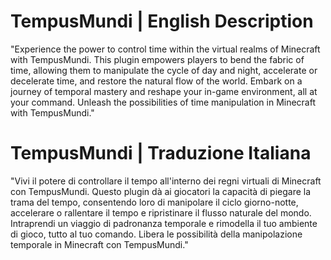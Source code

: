 # TempusMundi | English Description
"Experience the power to control time within the virtual realms of Minecraft with TempusMundi. This plugin empowers players to bend the fabric of time, allowing them to manipulate the cycle of day and night, accelerate or decelerate time, and restore the natural flow of the world. Embark on a journey of temporal mastery and reshape your in-game environment, all at your command. Unleash the possibilities of time manipulation in Minecraft with TempusMundi."

# TempusMundi | Traduzione Italiana
"Vivi il potere di controllare il tempo all'interno dei regni virtuali di Minecraft con TempusMundi. Questo plugin dà ai giocatori la capacità di piegare la trama del tempo, consentendo loro di manipolare il ciclo giorno-notte, accelerare o rallentare il tempo e ripristinare il flusso naturale del mondo. Intraprendi un viaggio di padronanza temporale e rimodella il tuo ambiente di gioco, tutto al tuo comando. Libera le possibilità della manipolazione temporale in Minecraft con TempusMundi."
